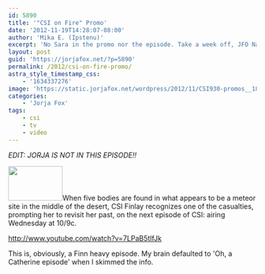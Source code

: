 ```yaml
---
id: 5890
title: '"CSI on Fire" Promo'
date: '2012-11-19T14:28:07-08:00'
author: 'Mika E. (Ipstenu)'
excerpt: 'No Sara in the promo nor the episode. Take a week off, JFO Nation.'
layout: post
guid: 'https://jorjafox.net/?p=5890'
permalink: /2012/csi-on-fire-promo/
astra_style_timestamp_css:
    - '1634337276'
image: 'https://static.jorjafox.net/wordpress/2012/11/CSI930-promos__183393_thumb_640x360.jpeg'
categories:
    - 'Jorja Fox'
tags:
    - csi
    - tv
    - video
---
```


_EDIT: JORJA IS NOT IN THIS EPISODE!!_

<img class="alignleft size-thumbnail wp-image-5891" title="CSI930-promos__183393_thumb_640x360" src="//static.jorjafox.net/wordpress/2012/11/CSI930-promos__183393_thumb_640x360-110x70.jpeg" alt="" width="110" height="70" />When five bodies are found in what appears to be a meteor site in the middle of the desert, CSI Finlay recognizes one of the casualties, prompting her to revisit her past, on the next episode of CSI: airing Wednesday at 10/9c.

http://www.youtube.com/watch?v=7LPaB5tlfJk

This is, obviously, a Finn heavy episode. My brain defaulted to 'Oh, a Catherine episode' when I skimmed the info.
